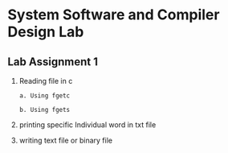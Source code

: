 # System Software and Compiler Design Lab


## Lab Assignment 1
   1. Reading file in c
       
       ```
       a. Using fgetc
        
       b. Using fgets
       ```

   2. printing specific Individual word in txt file
   
   3. writing text file or binary file
